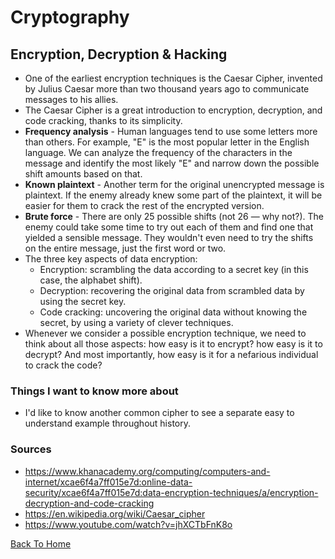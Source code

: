 # Cryptography

## Encryption, Decryption & Hacking

- One of the earliest encryption techniques is the Caesar Cipher, invented by Julius Caesar more than two thousand years ago to communicate messages to his allies.
- The Caesar Cipher is a great introduction to encryption, decryption, and code cracking, thanks to its simplicity.
- **Frequency analysis** - Human languages tend to use some letters more than others. For example, "E" is the most popular letter in the English language. We can analyze the frequency of the characters in the message and identify the most likely "E" and narrow down the possible shift amounts based on that.
- **Known plaintext** - Another term for the original unencrypted message is plaintext. If the enemy already knew some part of the plaintext, it will be easier for them to crack the rest of the encrypted version.
- **Brute force** - There are only 25 possible shifts (not 26 — why not?). The enemy could take some time to try out each of them and find one that yielded a sensible message. They wouldn't even need to try the shifts on the entire message, just the first word or two.
- The three key aspects of data encryption:
  - Encryption: scrambling the data according to a secret key (in this case, the alphabet shift).
  - Decryption: recovering the original data from scrambled data by using the secret key.
  - Code cracking: uncovering the original data without knowing the secret, by using a variety of clever techniques.
- Whenever we consider a possible encryption technique, we need to think about all those aspects: how easy is it to encrypt? how easy is it to decrypt? And most importantly, how easy is it for a nefarious individual to crack the code?
### Things I want to know more about

- I'd like to know another common cipher to see a separate easy to understand example throughout history.
### Sources

- <https://www.khanacademy.org/computing/computers-and-internet/xcae6f4a7ff015e7d:online-data-security/xcae6f4a7ff015e7d:data-encryption-techniques/a/encryption-decryption-and-code-cracking>
- <https://en.wikipedia.org/wiki/Caesar_cipher>
- <https://www.youtube.com/watch?v=jhXCTbFnK8o>

[Back To Home](../README.md)